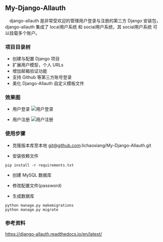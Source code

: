 ## My-Django-Allauth

&ensp;&ensp;django-allauth 是非常受欢迎的管理用户登录与注册的第三方 Django 安装包，django-allauth 集成了 local用户系统 和 social用户系统，其 social用户系统 可以挂载多个账户。


### 项目目录树

- 创建与配置 Django 项目
- 扩展用户模型，个人 URLs
- 增加邮箱验证功能
- 支持 Github 等第三方账号登录
- 美化 Django-Allauth 自定义模板文件

### 效果图

- 用户登录
![用户登录][38]

- 用户注册
![用户注册][39]

  [38]: http://p7kk8oo3f.bkt.clouddn.com/QQ20180831-220214@2x.png
  [39]: http://p7kk8oo3f.bkt.clouddn.com/QQ20180831-220428@2x.png
  
### 使用步骤 

- 克隆版本库至本地
git@github.com:lichaoxiang/My-Django-Allauth.git

- 安装依赖文件
```
pip install -r requirements.txt
```

- 创建 MySQL 数据库

- 修改配置文件(password)

- 生成数据库
```
python manage.py makemigrations
python manage.py migrate
```

### 参考资料 

<a href="https://django-allauth.readthedocs.io/en/latest/">https://django-allauth.readthedocs.io/en/latest/</a>
